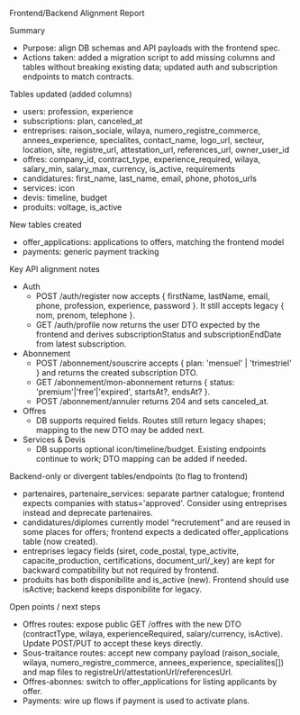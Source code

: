 Frontend/Backend Alignment Report

Summary
- Purpose: align DB schemas and API payloads with the frontend spec.
- Actions taken: added a migration script to add missing columns and tables without breaking existing data; updated auth and subscription endpoints to match contracts.

Tables updated (added columns)
- users: profession, experience
- subscriptions: plan, canceled_at
- entreprises: raison_sociale, wilaya, numero_registre_commerce, annees_experience, specialites, contact_name, logo_url, secteur, location, site, registre_url, attestation_url, references_url, owner_user_id
- offres: company_id, contract_type, experience_required, wilaya, salary_min, salary_max, currency, is_active, requirements
- candidatures: first_name, last_name, email, phone, photos_urls
- services: icon
- devis: timeline, budget
- produits: voltage, is_active

New tables created
- offer_applications: applications to offers, matching the frontend model
- payments: generic payment tracking

Key API alignment notes
- Auth
  - POST /auth/register now accepts { firstName, lastName, email, phone, profession, experience, password }. It still accepts legacy { nom, prenom, telephone }.
  - GET /auth/profile now returns the user DTO expected by the frontend and derives subscriptionStatus and subscriptionEndDate from latest subscription.
- Abonnement
  - POST /abonnement/souscrire accepts { plan: 'mensuel' | 'trimestriel' } and returns the created subscription DTO.
  - GET /abonnement/mon-abonnement returns { status: 'premium'|'free'|'expired', startsAt?, endsAt? }.
  - POST /abonnement/annuler returns 204 and sets canceled_at.
- Offres
  - DB supports required fields. Routes still return legacy shapes; mapping to the new DTO may be added next.
- Services & Devis
  - DB supports optional icon/timeline/budget. Existing endpoints continue to work; DTO mapping can be added if needed.

Backend-only or divergent tables/endpoints (to flag to frontend)
- partenaires, partenaire_services: separate partner catalogue; frontend expects companies with status='approved'. Consider using entreprises instead and deprecate partenaires.
- candidatures/diplomes currently model “recrutement” and are reused in some places for offers; frontend expects a dedicated offer_applications table (now created).
- entreprises legacy fields (siret, code_postal, type_activite, capacite_production, certifications, document_url/_key) are kept for backward compatibility but not required by frontend.
- produits has both disponibilite and is_active (new). Frontend should use isActive; backend keeps disponibilite for legacy.

Open points / next steps
- Offres routes: expose public GET /offres with the new DTO (contractType, wilaya, experienceRequired, salary/currency, isActive). Update POST/PUT to accept these keys directly.
- Sous-traitance routes: accept new company payload (raison_sociale, wilaya, numero_registre_commerce, annees_experience, specialites[]) and map files to registreUrl/attestationUrl/referencesUrl.
- Offres-abonnes: switch to offer_applications for listing applicants by offer.
- Payments: wire up flows if payment is used to activate plans.

